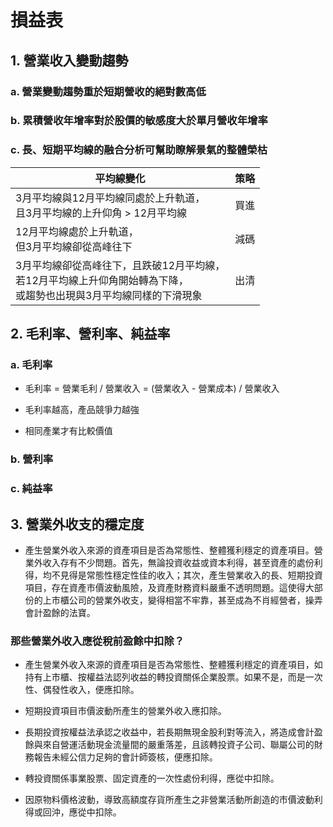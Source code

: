 # 損益表

## 1. 營業收入變動趨勢

### a. 營業變動趨勢重於短期營收的絕對數高低

### b. 累積營收年增率對於股價的敏感度大於單月營收年增率

### c. 長、短期平均線的融合分析可幫助瞭解景氣的整體榮枯

|平均線變化|策略|
|---|---|
|3月平均線與12月平均線同處於上升軌道，<br/>且3月平均線的上升仰角 > 12月平均線|買進|
|12月平均線處於上升軌道，<br/>但3月平均線卻從高峰往下|減碼|
|3月平均線卻從高峰往下，且跌破12月平均線，<br/>若12月平均線上升仰角開始轉為下降，<br/>或趨勢也出現與3月平均線同樣的下滑現象|出清|

## 2. 毛利率、營利率、純益率

### a. 毛利率  

* 毛利率 = 營業毛利 / 營業收入 = (營業收入 - 營業成本) / 營業收入

* 毛利率越高，產品競爭力越強

* 相同產業才有比較價值

### b. 營利率

### c. 純益率

## 3. 營業外收支的穩定度

* 產生營業外收入來源的資產項目是否為常態性、整體獲利穩定的資產項目。營業外收入存有不少問題。首先，無論投資收益或資本利得，甚至資產的處份利得，均不見得是常態性穩定性佳的收入；其次，產生營業收入的長、短期投資項目，存在資產市價波動風險，及資產財務資料嚴重不透明問題。這使得大部份的上市櫃公司的營業外收支，變得相當不牢靠，甚至成為不肖經營者，操弄會計盈餘的法寶。

### 那些營業外收入應從稅前盈餘中扣除？

* 產生營業外收入來源的資產項目是否為常態性、整體獲利穩定的資產項目，如持有上市櫃、按權益法認列收益的轉投資關係企業股票。如果不是，而是一次性、偶發性收入，便應扣除。

* 短期投資項目市價波動所產生的營業外收入應扣除。

* 長期投資按權益法承認之收益中，若長期無現金股利對等流入，將造成會計盈餘與來自營運活動現金流量間的嚴重落差，且該轉投資子公司、聯屬公司的財務報告未經公信力足夠的會計師簽核，便應扣除。

* 轉投資關係事業股票、固定資產的一次性處份利得，應從中扣除。

* 因原物料價格波動，導致高額度存貨所產生之非營業活動所創造的市價波動利得或回沖，應從中扣除。
